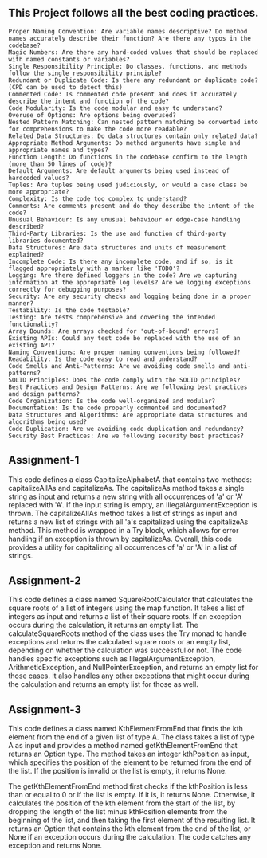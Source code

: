 ## This Project follows all the best coding practices.


    Proper Naming Convention: Are variable names descriptive? Do method names accurately describe their function? Are there any typos in the codebase?
    Magic Numbers: Are there any hard-coded values that should be replaced with named constants or variables?
    Single Responsibility Principle: Do classes, functions, and methods follow the single responsibility principle?
    Redundant or Duplicate Code: Is there any redundant or duplicate code? (CPD can be used to detect this)
    Commented Code: Is commented code present and does it accurately describe the intent and function of the code?
    Code Modularity: Is the code modular and easy to understand?
    Overuse of Options: Are options being overused?
    Nested Pattern Matching: Can nested pattern matching be converted into for comprehensions to make the code more readable?
    Related Data Structures: Do data structures contain only related data?
    Appropriate Method Arguments: Do method arguments have simple and appropriate names and types?
    Function Length: Do functions in the codebase confirm to the length (more than 50 lines of code)?
    Default Arguments: Are default arguments being used instead of hardcoded values?
    Tuples: Are tuples being used judiciously, or would a case class be more appropriate?
    Complexity: Is the code too complex to understand?
    Comments: Are comments present and do they describe the intent of the code?
    Unusual Behaviour: Is any unusual behaviour or edge-case handling described?
    Third-Party Libraries: Is the use and function of third-party libraries documented?
    Data Structures: Are data structures and units of measurement explained?
    Incomplete Code: Is there any incomplete code, and if so, is it flagged appropriately with a marker like 'TODO'?
    Logging: Are there defined loggers in the code? Are we capturing information at the appropriate log levels? Are we logging exceptions correctly for debugging purposes?
    Security: Are any security checks and logging being done in a proper manner?
    Testability: Is the code testable?
    Testing: Are tests comprehensive and covering the intended functionality?
    Array Bounds: Are arrays checked for 'out-of-bound' errors?
    Existing APIs: Could any test code be replaced with the use of an existing API?
    Naming Conventions: Are proper naming conventions being followed?
    Readability: Is the code easy to read and understand?
    Code Smells and Anti-Patterns: Are we avoiding code smells and anti-patterns?
    SOLID Principles: Does the code comply with the SOLID principles?
    Best Practices and Design Patterns: Are we following best practices and design patterns?
    Code Organization: Is the code well-organized and modular?
    Documentation: Is the code properly commented and documented?
    Data Structures and Algorithms: Are appropriate data structures and algorithms being used?
    Code Duplication: Are we avoiding code duplication and redundancy?
    Security Best Practices: Are we following security best practices?
    
    
## Assignment-1

This code defines a class CapitalizeAlphabetA that contains two methods: capitalizeAllAs and capitalizeAs.
The capitalizeAs method takes a single string as input and returns a new string with all occurrences 
of 'a' or 'A' replaced with 'A'. If the input string is empty, an IllegalArgumentException is thrown.
The capitalizeAllAs method takes a list of strings as input and returns a new list of strings with all
'a's capitalized using the capitalizeAs method. This method is wrapped in a Try block,
which allows for error handling if an exception is thrown by capitalizeAs.
Overall, this code provides a utility for capitalizing all occurrences of 'a' or 'A' in a list of strings.



## Assignment-2

This code defines a class named SquareRootCalculator that calculates the square roots of a list of integers using the map function.
It takes a list of integers as input and returns a list of their square roots. If an exception occurs during the calculation, 
it returns an empty list. The calculateSquareRoots method of the class uses the Try monad to handle exceptions and returns the calculated 
square roots or an empty list, depending on whether the calculation was successful or not. The code handles specific exceptions such as 
IllegalArgumentException, ArithmeticException, and NullPointerException, and returns an empty list for those cases. It also handles any
other exceptions that might occur during the calculation and returns an empty list for those as well.
    
    
## Assignment-3

This code defines a class named KthElementFromEnd that finds the kth element from the end of a given list of type A. 
The class takes a list of type A as input and provides a method named getKthElementFromEnd that returns an Option type.
The method takes an integer kthPosition as input, which specifies the position of the element to be returned from the end of the list.
If the position is invalid or the list is empty, it returns None.

The getKthElementFromEnd method first checks if the kthPosition is less than or equal to 0 or if the list is empty. 
If it is, it returns None. Otherwise, it calculates the position of the kth element from the start of the list, 
by dropping the length of the list minus kthPosition elements from the beginning of the list, and then taking the
first element of the resulting list. It returns an Option that contains the kth element from the end of the list, 
or None if an exception occurs during the calculation. The code catches any exception and returns None.



    
    
    
